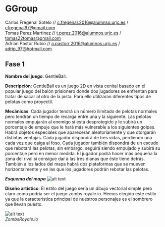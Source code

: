 # GGroup

Carlos Fregenal Sotelo // c.fregenal.2016@alumnso.urjc.es / cfregenal97@gmail.com  
Tomas Perez Martinez   // t.perez.2016@alumnos.urjc.es   /  tomas22tomas@gmail.com  
Adrian Pastor Rubio // a.pastorr.2016@alumnos.urjc.es / adrip_97@hotmail.com  

## Fase 1
**Nombre del juego**: GentleBall.  
  
**Descripción**: GentleBall es un juego 2D en vista cenital basado en el popular juego del balón prisionero donde dos jugadores se enfrentan para tratar de sacar al otro de la pista. Para ello utilizaran diferentes tipos de pelotas como proyectil. 
  
**Mecánicas**: Cada jugador tendrá un número ilimitado de pelotas normales pero tendrán un tiempo de recarga entre una y la siguiente. Las pelotas normales empujarán al enemigo si está desprotegido y le subirá un porcentaje de empuje que le hará más vulnerable a los siguientes golpes. Habrá objetos especiales que aparecerán aleatoriamente y que otorgarán distintas ventajas. Cada jugador dispondrá de tres vidas, perdiendo una cada vez que caiga al foso. Cada jugador también dispondrá de un escudo que rebotará las pelotas, sin embargo, seguirá siendo empujado y subirá su porcentaje pero en menor medida. El jugador podrá hacer más pequeña la zona del rival si consigue dar a las tres dianas que éste tiene detrás. También a los lados del mapa habrá dos plataformas que se mueven horizontalmente y en las que los jugadores podrán rebotar las pelotas.  
  
  **_Esquema del mapa_**
  ![alt text](https://i.imgur.com/b2VC3X5.png)  
    
**Diseño artístico**: El estilo del juego sería un dibujo vectorial simple pero claro como podría ser el juego zombs royale.io. Hemos elegido este estilo ya que la característica principal de nuestros personajes es el sombrero que llevan puesto.  


![alt text](https://cdn.apkmonk.com/images/com.zombs.royale.png)  
  *ZombsRoyale.io*
